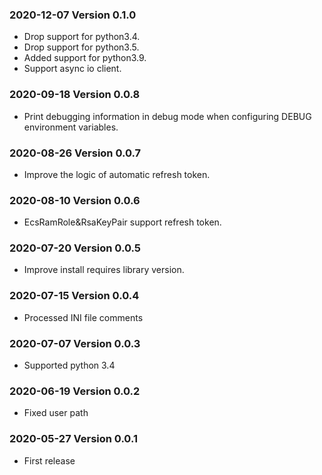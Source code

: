 ### 2020-12-07 Version 0.1.0
* Drop support for python3.4.
* Drop support for python3.5.
* Added support for python3.9.
* Support async io client.

### 2020-09-18 Version 0.0.8
* Print debugging information in debug mode when configuring DEBUG environment variables.

### 2020-08-26 Version 0.0.7
* Improve the logic of automatic refresh token.

### 2020-08-10 Version 0.0.6
* EcsRamRole&RsaKeyPair support refresh token.

### 2020-07-20 Version 0.0.5

* Improve install requires library version.

### 2020-07-15 Version 0.0.4

* Processed INI file comments

### 2020-07-07 Version 0.0.3
* Supported python 3.4

### 2020-06-19 Version 0.0.2
* Fixed user path

### 2020-05-27 Version 0.0.1
* First release